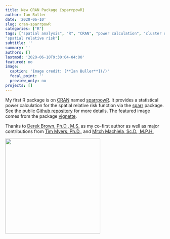 ```yaml
---
title: New CRAN Package {sparrpowR}
author: Ian Buller
date: '2020-06-10'
slug: cran-sparrpowR
categories: ["R"]
tags: ["spatial analysis", "R", "CRAN", "power calculation", "cluster detection", "point pattern", "kernel density estimation", 
"spatial relative risk"]
subtitle: ''
summary: ''
authors: []
lastmod: '2020-06-10T9:30:04-04:00'
featured: no
image: 
  caption: 'Image credit: [**Ian Buller**](/)'
  focal_point: ''
  preview_only: no
projects: []
---
```


My first R package is on [CRAN](https://cran.r-project.org/) named [sparrpowR](https://cran.r-project.org/web/packages/sparrpowR/index.html). It provides a statistical power calculation for the spatial relative risk function via the [sparr](https://cran.r-project.org/web/packages/sparr/index.html) package. See the public [Github repository](https://github.com/machiela-lab/sparrpowR) for more details. The featured image comes from the package [vignette](https://cran.r-project.org/web/packages/sparrpowR/vignettes/vignette.html). 

Thanks to [Derek Brown, Ph.D., M.S.](https://dceg.cancer.gov/fellowship-training/what-our-fellows-do/meet-current-fellows/iteb-fellows#derek-brown-phd-postdoctoral-fellow) as my co-first author as well as major contributions from [Tim Myers, Ph.D.](https://github.com/timyers), and [Mitch Machiela, Sc.D., M.P.H.](https://dceg.cancer.gov/about/staff-directory/machiela-mitchell)

<img src="/img/sparrpowR.png" width="300" align="center"/>